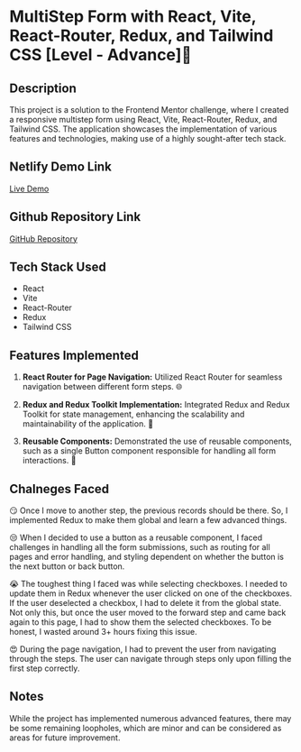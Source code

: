 # MultiStep Form with React, Vite, React-Router, Redux, and Tailwind CSS  [Level - Advance]🚀

## Description

This project is a solution to the Frontend Mentor challenge, where I created a responsive multistep form using React, Vite, React-Router, Redux, and Tailwind CSS. The application showcases the implementation of various features and technologies, making use of a highly sought-after tech stack.

## Netlify Demo Link

[Live Demo](https://multi-step-form-frontend-advance.netlify.app/) 

## Github Repository Link

[GitHub Repository](https://github.com/VINAYAK9669/MultiStepForm-Frontend-Mentor-Advance-Level?tab=readme-ov-file) 

## Tech Stack Used

- React
- Vite
- React-Router
- Redux
- Tailwind CSS

## Features Implemented

1. **React Router for Page Navigation:** Utilized React Router for seamless navigation between different form steps. 🌐

2. **Redux and Redux Toolkit Implementation:** Integrated Redux and Redux Toolkit for state management, enhancing the scalability and maintainability of the application. 🔄

3. **Reusable Components:** Demonstrated the use of reusable components, such as a single Button component responsible for handling all form interactions. 🔄

## Chalneges Faced

😏 Once I move to another step, the previous records should be there. So, I implemented Redux to make them global and learn a few advanced things.

😒 When I decided to use a button as a reusable component, I faced challenges in handling all the form submissions, such as routing for all pages and error handling, and styling dependent on whether the button is the next button or back button.

😭 The toughest thing I faced was while selecting checkboxes. I needed to update them in Redux whenever the user clicked on one of the checkboxes. If the user deselected a checkbox, I had to delete it from the global state. Not only this, but once the user moved to the forward step and came back again to this page, I had to show them the selected checkboxes. To be honest, I wasted around 3+ hours fixing this issue.

😍 During the page navigation, I had to prevent the user from navigating through the steps. The user can navigate through steps only upon filling the first step correctly.



## Notes

While the project has implemented numerous advanced features, there may be some remaining loopholes, which are minor and can be considered as areas for future improvement.



